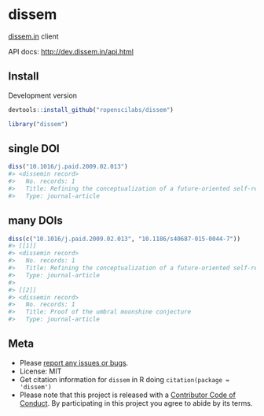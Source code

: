 dissem
======



[dissem.in](http://dissem.in/) client

API docs: <http://dev.dissem.in/api.html>

## Install

Development version


```r
devtools::install_github("ropenscilabs/dissem")
```


```r
library("dissem")
```

## single DOI


```r
diss("10.1016/j.paid.2009.02.013")
#> <dissemin record>
#>   No. records: 1
#>   Title: Refining the conceptualization of a future-oriented self-regulatory behavior: Proactive coping
#>   Type: journal-article
```

## many DOIs


```r
diss(c("10.1016/j.paid.2009.02.013", "10.1186/s40687-015-0044-7"))
#> [[1]]
#> <dissemin record>
#>   No. records: 1
#>   Title: Refining the conceptualization of a future-oriented self-regulatory behavior: Proactive coping
#>   Type: journal-article
#> 
#> [[2]]
#> <dissemin record>
#>   No. records: 1
#>   Title: Proof of the umbral moonshine conjecture
#>   Type: journal-article
```

## Meta

* Please [report any issues or bugs](https://github.com/ropenscilabs/dissem/issues).
* License: MIT
* Get citation information for `dissem` in R doing `citation(package = 'dissem')`
* Please note that this project is released with a [Contributor Code of Conduct](CONDUCT.md). By participating in this project you agree to abide by its terms.
